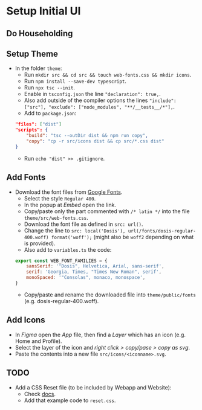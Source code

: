 # Setup Initial UI

## Do Householding

## Setup Theme
- In the folder `theme`:
    - Run `mkdir src && cd src && touch web-fonts.css && mkdir icons`.
    - Run `npm install --save-dev typescript`.
    - Run `npx tsc --init`.
    - Enable in `tsconfig.json` the line `"declaration": true,`.
    - Also add outside of the compiler options the lines `"include": ["src"], "exclude": ["node_modules", "**/__tests__/*"],`.
    - Add to `package.json`:
    ```json
    "files": ["dist"]
    "scripts": {
        "build": "tsc --outDir dist && npm run copy",
        "copy": "cp -r src/icons dist && cp src/*.css dist"
    }
    ```
    - Run `echo "dist" >> .gitignore`.

## Add Fonts
- Download the font files from [Google Fonts](https://fonts.google.com).
    - Select the style `Regular 400`.
    - In the popup at *Embed* open the link.
    - Copy/paste only the part commented with `/* latin */` into the file `theme/src/web-fonts.css`.
    - Download the font file as defined in `src: url()`.
    - Change the line to `src: local('Dosis'), url(/fonts/dosis-regular-400.woff) format('woff');` (might also be `woff2` depending on what is provided).
    - Also add to `variables.ts` the code:
    ```javascript
    export const WEB_FONT_FAMILIES = {
        sansSerif: '"Dosis", Helvetica, Arial, sans-serif',
        serif: 'Georgia, Times, "Times New Roman", serif',
        monoSpaced: '"Consolas", monaco, monospace',
    }
    ```
    - Copy/paste and rename the downloaded file into `theme/public/fonts` (e.g. dosis-regular-400.woff).

## Add Icons
- In *Figma* open the *App* file, then find a *Layer* which has an icon (e.g. Home and Profile).
- Select the layer of the icon and *right click > copy/pase > copy as svg*.
- Paste the contents into a new file `src/icons/<iconname>.svg`.

## TODO
- Add a CSS Reset file (to be included by Webapp and Website):
    - Check [docs](https://meyerweb.com/eric/tools/css/reset/).
    - Add that example code to `reset.css`.